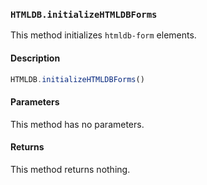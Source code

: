 ### `HTMLDB.initializeHTMLDBForms`

This method initializes `htmldb-form` elements.

#### Description

```javascript
HTMLDB.initializeHTMLDBForms()
```

#### Parameters

This method has no parameters.

#### Returns

This method returns nothing.